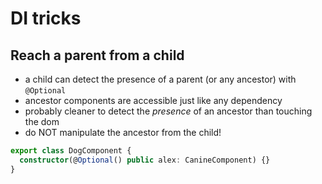 # DI tricks

## Reach a parent from a child

- a child can detect the presence of a parent (or any ancestor) with `@Optional`
- ancestor components are accessible just like any dependency
- probably cleaner to detect the _presence_ of an ancestor than touching the dom
- do NOT manipulate the ancestor from the child!

```typescript
export class DogComponent {
  constructor(@Optional() public alex: CanineComponent) {}
}
```

